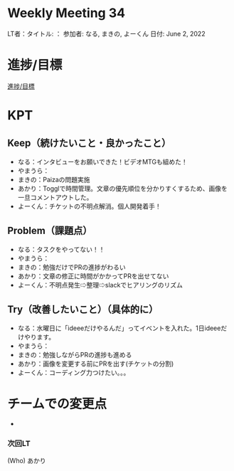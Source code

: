 # Weekly Meeting 34

LT者：タイトル: ：
参加者: なる, まきの, よーくん
日付: June 2, 2022

# 進捗/目標

[進捗/目標](Weekly%20Meeting%2034%20ddbafa1c3f4049aca342d516e36f30fa/%E9%80%B2%E6%8D%97%20%E7%9B%AE%E6%A8%99%200d6fe71fb60d4c03a048918b08e59056.csv)

# KPT

## Keep（続けたいこと・良かったこと）

- なる：インタビューをお願いできた！ビデオMTGも組めた！
- やまうら：
- まきの：Paizaの問題実施
- あかり：Togglで時間管理。文章の優先順位を分かりすくするため、画像を一旦コメントアウトした。
- よーくん：チケットの不明点解消。個人開発着手！

## Problem（課題点）

- なる：タスクをやってない！！
- やまうら：
- まきの：勉強だけでPRの進捗がわるい
- あかり：文章の修正に時間がかかってPRを出せてない
- よーくん：不明点発生⇨整理⇨slackでヒアリングのリズム

## Try（改善したいこと）（具体的に）

- なる：水曜日に「ideeeだけやるんだ」ってイベントを入れた。1日ideeeだけやります。
- やまうら：
- まきの：勉強しながらPRの進捗も進める
- あかり：画像を変更する前にPRを出す(チケットの分割)
- よーくん：コーディング力つけたい。。。

# チームでの変更点

- 

### 次回LT

(Who) あかり